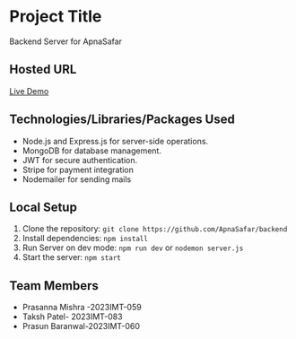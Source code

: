 # Project Title
Backend Server for ApnaSafar

## Hosted URL
[Live Demo](https://backend-5hoj.onrender.com)

## Technologies/Libraries/Packages Used
- Node.js and Express.js for server-side operations.
- MongoDB for database management.
- JWT for secure authentication.
- Stripe for payment integration
- Nodemailer for sending mails

## Local Setup
1. Clone the repository: `git clone https://github.com/ApnaSafar/backend`
2. Install dependencies: `npm install`
3. Run Server on dev mode: `npm run dev` or `nodemon server.js`
4. Start the server: `npm start`

## Team Members
- Prasanna Mishra -2023IMT-059
- Taksh Patel- 2023IMT-083
- Prasun Baranwal-2023IMT-060
